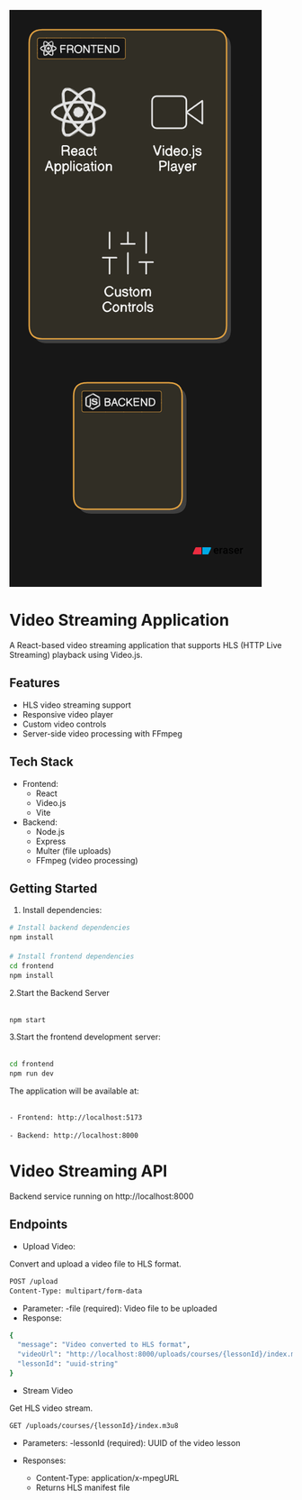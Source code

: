 ![alt text](image.png)

# Video Streaming Application

A React-based video streaming application that supports HLS (HTTP Live Streaming) playback using Video.js.

## Features

- HLS video streaming support
- Responsive video player
- Custom video controls
- Server-side video processing with FFmpeg

## Tech Stack

- Frontend:
  - React
  - Video.js
  - Vite
- Backend:
  - Node.js
  - Express
  - Multer (file uploads)
  - FFmpeg (video processing)

## Getting Started

1. Install dependencies:

```sh
# Install backend dependencies
npm install

# Install frontend dependencies
cd frontend
npm install

```
2.Start the Backend Server

```sh

npm start

```

3.Start the frontend development server:

```sh

cd frontend
npm run dev 

```

The application will be available at:

```

- Frontend: http://localhost:5173

- Backend: http://localhost:8000

```
# Video Streaming API

Backend service running on http://localhost:8000

## Endpoints 

- Upload Video:

Convert and upload a video file to HLS format.

```sh
POST /upload
Content-Type: multipart/form-data
```
- Parameter:
  -file (required): Video file to be uploaded
- Response:
```sh
{
  "message": "Video converted to HLS format",
  "videoUrl": "http://localhost:8000/uploads/courses/{lessonId}/index.m3u8",
  "lessonId": "uuid-string"
}
```

- Stream Video

Get HLS video stream.

```sh
GET /uploads/courses/{lessonId}/index.m3u8
```

- Parameters:
  -lessonId (required): UUID of the video lesson

- Responses:
  - Content-Type: application/x-mpegURL
  - Returns HLS manifest file